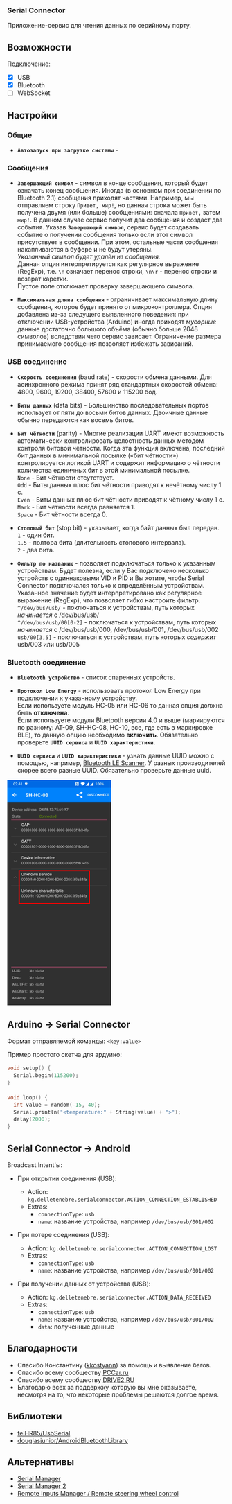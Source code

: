### Serial Connector

Приложение-сервис для чтения данных по серийному порту.


## Возможности
Подключение:
  - [x] USB
  - [x] Bluetooth
  - [ ] WebSocket

## Настройки


### Общие

* **`Автозапуск при загрузке системы`** - 


### Сообщения

* **`Завершающий символ`** - символ в конце сообщения, который будет означать конец сообщения. Иногда
(в основном при соединении по Bluetooth 2.1) сообщения приходят частями. Например, мы отправляем строку
`Привет, мир!`, но данная строка может быть получена двумя (или больше) сообщениями: сначала `Привет,`
затем ` мир!`. В данном случае сервис получит два сообщения и создаст два события. Указав
**`Завершающий символ`**, сервис будет создавать событие о получении сообщения только если этот символ
присутствует в сообщении. При этом, остальные части сообщения накапливаются в буфере и не будут
утеряны.  
*Указанный символ будет удалён из сообщения.*  
Данная опция интерпретируется как регулярное выражение (RegExp), т.е. `\n` означает перенос строки,
`\n\r` - перенос строки и возврат каретки.  
Пустое поле отключает проверку завершаюшего символа.

* **`Максимальная длина сообщения`** - ограничивает максимальную длину сообщения, которое будет принято
от микроконтроллера. Опция добавлена из-за следущего выявленного поведения: при отключении
USB-устройства (Arduino) иногда приходят *мусорные* данные достаточно большого объёма (обычно больше
2048 символов) вследствии чего сервис зависает. Ограничение размера принимаемого сообщения позволяет
избежать зависаний.


### USB соединение

* **`Скорость соединения`** (baud rate) - скорости обмена данными. Для асинхронного режима принят ряд
стандартных скоростей обмена: 4800, 9600, 19200, 38400, 57600 и 115200 бод.

* **`Биты данных`** (data bits) - Большинство последовательных портов использует от пяти до восьми битов
данных. Двоичные данные обычно передаются как восемь битов.

* **`Бит чётности`** (parity) - Многие реализации UART имеют возможность автоматически контролировать
целостность данных методом контроля битовой чётности. Когда эта функция включена, последний бит
данных в минимальной посылке («бит чётности») контролируется логикой UART и содержит информацию о
чётности количества единичных бит в этой минимальной посылке.  
`None` - Бит чётности отсутствует.  
`Odd` - Биты данных плюс бит чётности приводят к нечётному числу 1 с.  
`Even` - Биты данных плюс бит чётности приводят к чётному числу 1 с.  
`Mark` - Бит чётности всегда равняется 1.  
`Space` - Бит чётности всегда 0.

* **`Стоповый бит`** (stop bit) - указывает, когда байт данных был передан.  
`1` - один бит.  
`1.5` - полтора бита (длительность стопового интервала).  
`2` - два бита.

* **`Фильтр по названию`** - позволяет подключаться только к указанным устройствам. Будет полезна,
если у Вас подключено несколько устройств с одиннаковыми VID и PID и Вы хотите, чтобы Serial Connector
подключался только к определённым устройствам.  
Указанное значение будет интерпретировано как регулярное выражение (RegExp), что позволяет гибко
настроить фильтр.  
`^/dev/bus/usb/` - поключаться к устройствам, путь которых *начинается* с /dev/bus/usb/  
`^/dev/bus/usb/00[0-2]` - поключаться к устройствам, путь которых *начинается* с /dev/bus/usb/000,
/dev/bus/usb/001, /dev/bus/usb/002  
`usb/00[3,5]` - поключаться к устройствам, путь которых *содержит* usb/003 или usb/005  


### Bluetooth соединение

* **`Bluetooth устройство`** - список спаренных устройств.

* **`Протокол Low Energy`** - использовать протокол Low Energy при подключении к указанному
устройству.  
Если используете модуль HC-05 или HC-06 то данная опция должна быть **отключена**.  
Если используете модули Bluetooth версии 4.0 и выше (маркируются по разному: AT-09, SH-HC-08, HC-10,
все, где есть в маркировке BLE), то данную опцию необходимо **включить**. Обязательно проверьте
**`UUID сервиса`** и **`UUID характеристики`**.

* **`UUID сервиса`** и **`UUID характеристики`** - узнать данные UUID можно с помощью, например,
[Bluetooth LE Scanner](https://play.google.com/store/apps/details?id=uk.co.alt236.btlescan). У разных
производителей скорее всего разные UUID. Обязательно проверьте данные uuid.  
<img src="https://github.com/delletenebre/serial_connector/raw/master/images/bluetooth_le_uuids.png" width="240">

## Arduino → Serial Connector
Формат отправляемой команды: `<key:value>`

Пример простого скетча для ардуино:
```cpp
void setup() {
  Serial.begin(115200);
}

void loop() {
  int value = random(-15, 40);
  Serial.println("<temperature:" + String(value) + ">");
  delay(2000);
}
```


## Serial Connector → Android
Broadcast Intent'ы:
* При открытии соединения (USB):
  * Action: `kg.delletenebre.serialconnector.ACTION_CONNECTION_ESTABLISHED`
  * Extras:
    * `connectionType`: `usb`
    * `name`: название устройства, например `/dev/bus/usb/001/002`
    
* При потере соединения (USB):
  * Action: `kg.delletenebre.serialconnector.ACTION_CONNECTION_LOST`
  * Extras:
    * `connectionType`: `usb`
    * `name`: название устройства, например `/dev/bus/usb/001/002`
    
* При получении данных от устройства (USB):
  * Action: `kg.delletenebre.serialconnector.ACTION_DATA_RECEIVED`
  * Extras:
    * `connectionType`: `usb`
    * `name`: название устройства, например `/dev/bus/usb/001/002`
    * `data`: полученные данные


## Благодарности
* Спасибо Константину ([kkostyann](https://www.drive2.ru/users/kkostyann)) за помощь и выявление
багов.
* Спасибо всему сообществу [PCCar.ru](http://pccar.ru/)
* Спасибо всему сообществу [DRIVE2.RU](https://www.drive2.ru/)
* Благодарю всех за поддержку которую вы мне оказываете, несмотря на то, что некоторые проблемы
решаются долгое время.


## Библиотеки
* [felHR85/UsbSerial](https://github.com/felHR85/UsbSerial)
* [douglasjunior/AndroidBluetoothLibrary](https://github.com/douglasjunior/AndroidBluetoothLibrary)


## Альтернативы
* [Serial Manager](https://github.com/delletenebre/SerialManager)
* [Serial Manager 2](https://github.com/delletenebre/SerialManager2)
* [Remote Inputs Manager / Remote steering wheel control](http://forum.xda-developers.com/showthread.php?t=2635159)
